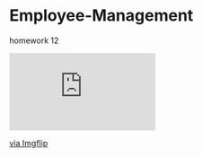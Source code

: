 # Employee-Management
homework 12
<div style="width:260px;max-width:100%;"><div style="height:0;padding-bottom:53.08%;position:relative;"><iframe width="260" height="138" style="position:absolute;top:0;left:0;width:100%;height:100%;" frameBorder="0" src="https://imgflip.com/embed/57x8ac"></iframe></div><p><a href="https://imgflip.com/gif/57x8ac">via Imgflip</a></p></div>
